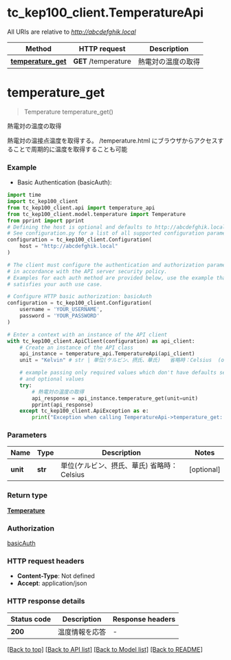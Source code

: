 # tc_kep100_client.TemperatureApi

All URIs are relative to *http://abcdefghik.local*

Method | HTTP request | Description
------------- | ------------- | -------------
[**temperature_get**](TemperatureApi.md#temperature_get) | **GET** /temperature | 熱電対の温度の取得


# **temperature_get**
> Temperature temperature_get()

熱電対の温度の取得

熱電対の温接点温度を取得する。   /temperature.html にブラウザからアクセスすることで周期的に温度を取得することも可能   

### Example

* Basic Authentication (basicAuth):
```python
import time
import tc_kep100_client
from tc_kep100_client.api import temperature_api
from tc_kep100_client.model.temperature import Temperature
from pprint import pprint
# Defining the host is optional and defaults to http://abcdefghik.local
# See configuration.py for a list of all supported configuration parameters.
configuration = tc_kep100_client.Configuration(
    host = "http://abcdefghik.local"
)

# The client must configure the authentication and authorization parameters
# in accordance with the API server security policy.
# Examples for each auth method are provided below, use the example that
# satisfies your auth use case.

# Configure HTTP basic authorization: basicAuth
configuration = tc_kep100_client.Configuration(
    username = 'YOUR_USERNAME',
    password = 'YOUR_PASSWORD'
)

# Enter a context with an instance of the API client
with tc_kep100_client.ApiClient(configuration) as api_client:
    # Create an instance of the API class
    api_instance = temperature_api.TemperatureApi(api_client)
    unit = "Kelvin" # str | 単位(ケルビン、摂氏、華氏)   省略時：Celsius  (optional)

    # example passing only required values which don't have defaults set
    # and optional values
    try:
        # 熱電対の温度の取得
        api_response = api_instance.temperature_get(unit=unit)
        pprint(api_response)
    except tc_kep100_client.ApiException as e:
        print("Exception when calling TemperatureApi->temperature_get: %s\n" % e)
```


### Parameters

Name | Type | Description  | Notes
------------- | ------------- | ------------- | -------------
 **unit** | **str**| 単位(ケルビン、摂氏、華氏)   省略時：Celsius  | [optional]

### Return type

[**Temperature**](Temperature.md)

### Authorization

[basicAuth](../README.md#basicAuth)

### HTTP request headers

 - **Content-Type**: Not defined
 - **Accept**: application/json


### HTTP response details
| Status code | Description | Response headers |
|-------------|-------------|------------------|
**200** | 温度情報を応答 |  -  |

[[Back to top]](#) [[Back to API list]](../README.md#documentation-for-api-endpoints) [[Back to Model list]](../README.md#documentation-for-models) [[Back to README]](../README.md)

